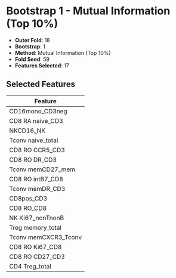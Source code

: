 # Bootstrap 1 - Mutual Information (Top 10%)

- **Outer Fold**: 18
- **Bootstrap**: 1
- **Method**: Mutual Information (Top 10%)
- **Fold Seed**: 59
- **Features Selected**: 17

## Selected Features

| Feature |
|---------|
| CD16mono_CD3neg |
| CD8 RA naive_CD3 |
| NKCD16_NK |
| Tconv naive_total |
| CD8 RO CCR5_CD3 |
| CD8 RO DR_CD3 |
| Tconv memCD27_mem |
| CD8 RO intB7_CD8 |
| Tconv memDR_CD3 |
| CD8pos_CD3 |
| CD8 RO_CD8 |
| NK Ki67_nonTnonB |
| Treg memory_total |
| Tconv memCXCR3_Tconv |
| CD8 RO Ki67_CD8 |
| CD8 RO CD27_CD3 |
| CD4 Treg_total |
